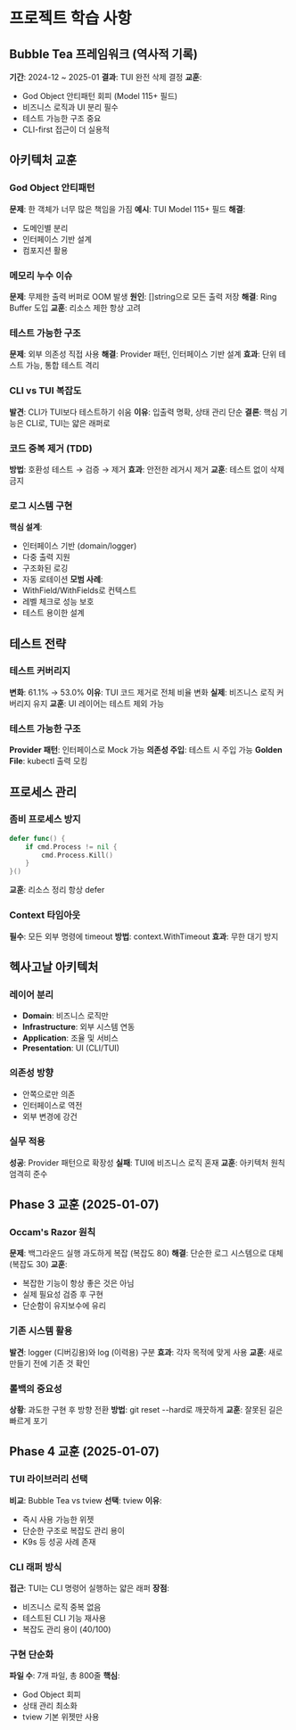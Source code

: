 # 프로젝트 학습 사항

## Bubble Tea 프레임워크 (역사적 기록)
**기간**: 2024-12 ~ 2025-01
**결과**: TUI 완전 삭제 결정
**교훈**: 
- God Object 안티패턴 회피 (Model 115+ 필드)
- 비즈니스 로직과 UI 분리 필수
- 테스트 가능한 구조 중요
- CLI-first 접근이 더 실용적

## 아키텍처 교훈

### God Object 안티패턴
**문제**: 한 객체가 너무 많은 책임을 가짐
**예시**: TUI Model 115+ 필드
**해결**:
- 도메인별 분리
- 인터페이스 기반 설계
- 컴포지션 활용

### 메모리 누수 이슈
**문제**: 무제한 출력 버퍼로 OOM 발생
**원인**: []string으로 모든 출력 저장
**해결**: Ring Buffer 도입
**교훈**: 리소스 제한 항상 고려

### 테스트 가능한 구조
**문제**: 외부 의존성 직접 사용
**해결**: Provider 패턴, 인터페이스 기반 설계
**효과**: 단위 테스트 가능, 통합 테스트 격리

### CLI vs TUI 복잡도
**발견**: CLI가 TUI보다 테스트하기 쉬움
**이유**: 입출력 명확, 상태 관리 단순
**결론**: 핵심 기능은 CLI로, TUI는 얇은 래퍼로

### 코드 중복 제거 (TDD)
**방법**: 호환성 테스트 → 검증 → 제거
**효과**: 안전한 레거시 제거
**교훈**: 테스트 없이 삭제 금지

### 로그 시스템 구현
**핵심 설계**:
- 인터페이스 기반 (domain/logger)
- 다중 출력 지원
- 구조화된 로깅
- 자동 로테이션
**모범 사례**:
- WithField/WithFields로 컨텍스트
- 레벨 체크로 성능 보호
- 테스트 용이한 설계

## 테스트 전략

### 테스트 커버리지
**변화**: 61.1% → 53.0%
**이유**: TUI 코드 제거로 전체 비율 변화
**실제**: 비즈니스 로직 커버리지 유지
**교훈**: UI 레이어는 테스트 제외 가능

### 테스트 가능한 구조
**Provider 패턴**: 인터페이스로 Mock 가능
**의존성 주입**: 테스트 시 주입 가능
**Golden File**: kubectl 출력 모킹

## 프로세스 관리

### 좀비 프로세스 방지
```go
defer func() {
    if cmd.Process != nil {
        cmd.Process.Kill()
    }
}()
```
**교훈**: 리소스 정리 항상 defer

### Context 타임아웃
**필수**: 모든 외부 명령에 timeout
**방법**: context.WithTimeout
**효과**: 무한 대기 방지

## 헥사고날 아키텍처

### 레이어 분리
- **Domain**: 비즈니스 로직만
- **Infrastructure**: 외부 시스템 연동
- **Application**: 조율 및 서비스
- **Presentation**: UI (CLI/TUI)

### 의존성 방향
- 안쪽으로만 의존
- 인터페이스로 역전
- 외부 변경에 강건

### 실무 적용
**성공**: Provider 패턴으로 확장성
**실패**: TUI에 비즈니스 로직 혼재
**교훈**: 아키텍처 원칙 엄격히 준수

## Phase 3 교훈 (2025-01-07)

### Occam's Razor 원칙
**문제**: 백그라운드 실행 과도하게 복잡 (복잡도 80)
**해결**: 단순한 로그 시스템으로 대체 (복잡도 30)
**교훈**:
- 복잡한 기능이 항상 좋은 것은 아님
- 실제 필요성 검증 후 구현
- 단순함이 유지보수에 유리

### 기존 시스템 활용
**발견**: logger (디버깅용)와 log (이력용) 구분
**효과**: 각자 목적에 맞게 사용
**교훈**: 새로 만들기 전에 기존 것 확인

### 롤백의 중요성
**상황**: 과도한 구현 후 방향 전환
**방법**: git reset --hard로 깨끗하게
**교훈**: 잘못된 길은 빠르게 포기

## Phase 4 교훈 (2025-01-07)

### TUI 라이브러리 선택
**비교**: Bubble Tea vs tview
**선택**: tview
**이유**:
- 즉시 사용 가능한 위젯
- 단순한 구조로 복잡도 관리 용이
- K9s 등 성공 사례 존재

### CLI 래퍼 방식
**접근**: TUI는 CLI 명령어 실행하는 얇은 래퍼
**장점**:
- 비즈니스 로직 중복 없음
- 테스트된 CLI 기능 재사용
- 복잡도 관리 용이 (40/100)

### 구현 단순화
**파일 수**: 7개 파일, 총 800줄
**핵심**: 
- God Object 회피
- 상태 관리 최소화
- tview 기본 위젯만 사용